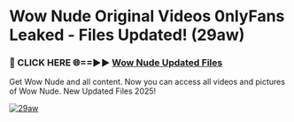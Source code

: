 # Wow Nude Original Videos 0nlyFans Leaked - Files Updated! (29aw)

<h3>🔴 CLICK HERE 🌐==►► <a href="https://tinyurl.com/yrmya6cz" rel="nofollow">Wow Nude Updated Files</a></h3>

Get Wow Nude and all content. Now you can access all videos and pictures of Wow Nude. New Updated Files 2025!

[![29aw](https://i.imgur.com/FMdXYCs.gif)](https://tinyurl.com/yrmya6cz)
